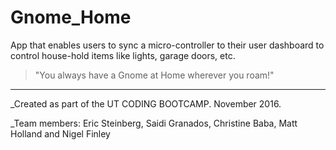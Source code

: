 # Gnome_Home
App that enables users to sync a micro-controller to their user dashboard to control house-hold items like lights, garage doors, etc. 

>"You always have a Gnome at Home wherever you roam!"

----
_Created as part of the UT CODING BOOTCAMP. November 2016. 

_Team members: Eric Steinberg, Saidi Granados, Christine Baba, Matt Holland and Nigel Finley
